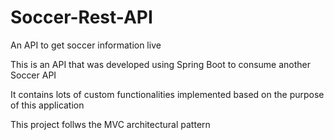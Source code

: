 # Soccer-Rest-API
An API to get soccer information live

This is an API that was developed using Spring Boot to consume another Soccer API

It contains lots of custom functionalities implemented based on the purpose of this application

This project follws the MVC architectural pattern
